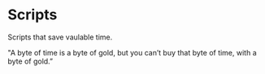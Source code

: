# Scripts
Scripts that save vaulable time.

"A byte of time is a byte of gold,
but you can’t buy that byte of time,
with a byte of gold.”

